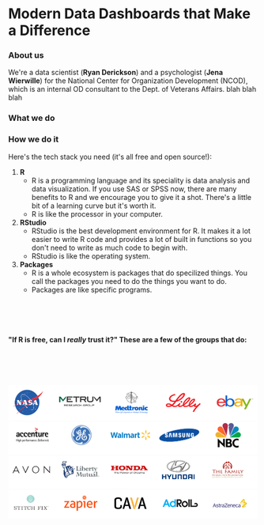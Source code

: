 # Modern Data Dashboards that Make a Difference

### About us

We're a data scientist (**Ryan Derickson**) and a psychologist (**Jena Wierwille**) for the National Center for Organization Development (NCOD), which is an internal OD consultant to the Dept. of Veterans Affairs.  blah blah blah



### What we do




### How we do it

Here's the tech stack you need (it's all free and open source!):

1. **R**  
    + R is a programming language and its speciality is data analysis and data visualization. If you use SAS or SPSS now, there are many benefits to R and we encourage you to give it a shot. There's a little bit of a learning curve but it's worth it.  
    + R is like the processor in your computer.  
2. **RStudio**  
    + RStudio is the best development environment for R. It makes it a lot easier to write R code and provides a lot of built in functions so you don't need to write as much code to begin with.  
    + RStudio is like the operating system.  
3. **Packages**  
    + R is a whole ecosystem is packages that do specilized things. You call the packages you need to do the things you want to do.   
    + Packages are like specific programs.

<br><br><br>

#### "If R is free, can I *really* trust it?"  These are a few of the groups that do:

<br><br><br>

![](i1.png)
![](i2.png)
![](i3.png)
![](i4.png)







